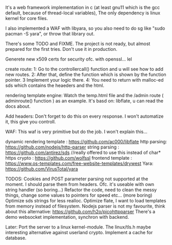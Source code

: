 It's a web framework implementation in c (at least gnu11 which is the gcc default, because of thread-local variables),
The only dependency is linux kernel for core files.

I also implemented a WAF with libyara, so you also need to do sg like "sudo pacman -S yara", or throw that library out.

There's some TODO and FIXME. The project is not ready, but almost prepared for the first tries. Don't use it in production.

Generete new x509 certs for security ofc. with openssl... lel

create route:
1: Go to the controllercall() function and u will see how to add new routes.
2: After that, define the function which is shown by the function pointer.
3 Implement your logic there.
4: You need to return with malloc-ed sds which contains the heaeders and the html.

rendering template engine:
Watch the temp.html file and the /admin route ( adminroute() function ) as an example.
It's basd on: libflate, u can read the docs about.

Add headers: Don't forget to do this on every response. I won't automatize it, this give you controll.

WAF: This waf is very primitive but do the job. I won't explain this... 

dynamic rendering template : https://github.com/ac000/libflate
http parsing: https://github.com/nodejs/http-parser
string parsing : https://github.com/antirez/sds //really offered to use this instead of char* 
https crypto : https://github.com/wolfssl
frontend template : https://www.os-templates.com/free-website-templates/drywest
Yara: https://github.com/VirusTotal/yara

TODOS:
Cookies and POST parameter parsing not supported at the moment. I should parse them from headers. Ofc. it's useable with own string handler (so boring...)
Refactor the code, need to clean the messy things, change some values to pointers for speed etc... (more boring)
Optimize sds strings for less realloc.
Optimize flate, I want to load templates from memory instead of filesystem.
Nodejs parser is not my favourite, think about this alternative: https://github.com/h2o/picohttpparser
There's a demo websocket implementation, synchron with backend.

Later:
Port the server to a linux kernel-module.
The linux/tls.h maybe interesting alternative against userland crypto.
Implement a cache for database.
